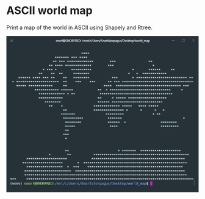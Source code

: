 # ASCII world map

Print a map of the world in ASCII using Shapely and Rtree.

![screenshot](screenshot1.png)